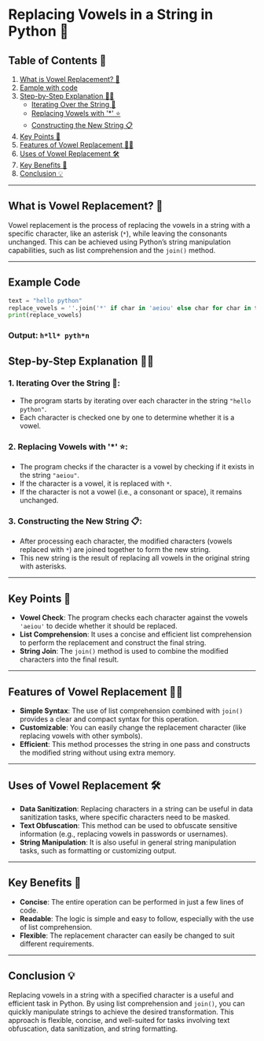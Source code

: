 # Replacing Vowels in a String in Python 📝

## Table of Contents 📑
1. [What is Vowel Replacement? 🤔](#what-is-vowel-replacement)
2. [Eample with code](#Example-Code)
3. [Step-by-Step Explanation 🚶‍♂️](#step-by-step-explanation)
   - [Iterating Over the String 🔄](#iterating-over-the-string)
   - [Replacing Vowels with '*' ⭐](#replacing-vowels-with)
   - [Constructing the New String 📋](#constructing-the-new-string)
4. [Key Points 📝](#key-points)
5. [Features of Vowel Replacement 🧑‍💻](#features-of-vowel-replacement)
6. [Uses of Vowel Replacement 🛠️](#uses-of-vowel-replacement)
7. [Key Benefits 🌟](#key-benefits)
8. [Conclusion 💡](#conclusion)

---

## What is Vowel Replacement? 🤔

Vowel replacement is the process of replacing the vowels in a string with a specific character, like an asterisk (`*`), while leaving the consonants unchanged. This can be achieved using Python’s string manipulation capabilities, such as list comprehension and the `join()` method.

---
## Example Code
```python
text = "hello python"
replace_vowels = ''.join('*' if char in 'aeiou' else char for char in text )
print(replace_vowels)
```
### Output: `h*ll* pyth*n`
## Step-by-Step Explanation 🚶‍♂️

### 1. Iterating Over the String 🔄:
- The program starts by iterating over each character in the string `"hello python"`.
- Each character is checked one by one to determine whether it is a vowel.

### 2. Replacing Vowels with '*' ⭐:
- The program checks if the character is a vowel by checking if it exists in the string `"aeiou"`.
- If the character is a vowel, it is replaced with `*`.
- If the character is not a vowel (i.e., a consonant or space), it remains unchanged.

### 3. Constructing the New String 📋:
- After processing each character, the modified characters (vowels replaced with `*`) are joined together to form the new string.
- This new string is the result of replacing all vowels in the original string with asterisks.

---

## Key Points 📝

- **Vowel Check**: The program checks each character against the vowels `'aeiou'` to decide whether it should be replaced.
- **List Comprehension**: It uses a concise and efficient list comprehension to perform the replacement and construct the final string.
- **String Join**: The `join()` method is used to combine the modified characters into the final result.

---

## Features of Vowel Replacement 🧑‍💻

- **Simple Syntax**: The use of list comprehension combined with `join()` provides a clear and compact syntax for this operation.
- **Customizable**: You can easily change the replacement character (like replacing vowels with other symbols).
- **Efficient**: This method processes the string in one pass and constructs the modified string without using extra memory.

---

## Uses of Vowel Replacement 🛠️

- **Data Sanitization**: Replacing characters in a string can be useful in data sanitization tasks, where specific characters need to be masked.
- **Text Obfuscation**: This method can be used to obfuscate sensitive information (e.g., replacing vowels in passwords or usernames).
- **String Manipulation**: It is also useful in general string manipulation tasks, such as formatting or customizing output.

---

## Key Benefits 🌟

- **Concise**: The entire operation can be performed in just a few lines of code.
- **Readable**: The logic is simple and easy to follow, especially with the use of list comprehension.
- **Flexible**: The replacement character can easily be changed to suit different requirements.

---

## Conclusion 💡

Replacing vowels in a string with a specified character is a useful and efficient task in Python. By using list comprehension and `join()`, you can quickly manipulate strings to achieve the desired transformation. This approach is flexible, concise, and well-suited for tasks involving text obfuscation, data sanitization, and string formatting.


